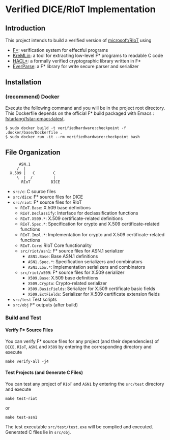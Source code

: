 Verified DICE/RIoT Implementation
======================


Introduction
------------

This project intends to build a verified version of [microsoft/RIoT](https://github.com/microsoft/RIoT) using
- [F*](https://github.com/FStarLang/FStar): verification system for effectful programs
- [KreMLin](https://github.com/FStarLang/kremlin): a tool for extracting low-level F* programs to readable C code
- [HACL*](https://github.com/project-everest/hacl-star): a formally verified cryptographic library written in F*
- [EverParse](https://github.com/project-everest/everparse): a F* library for write secure parser and serializer

Installation
------------
### (recommend) Docker
Execute the following command and you will be in the project root directory. This Dockerfile depends on the official F* build packaged with Emacs : [fstarlang/fstar-emacs:latest](https://hub.docker.com/r/fstarlang/fstar-emacs/tags).
```
$ sudo docker build -t verifiedhardware:checkpoint -f .docker/base/Dockerfile .
$ sudo docker run -it --rm verifiedhardware:checkpoint bash
```



File Organization
-----------------

```
      ASN.1
     /  |
  X.509 |   C        C
     \  |  /         |
       RIoT         DICE
```

- `src/c`: C source files
- `src/dice`: F* source files for DICE
- `src/riot`: F* source files for RIoT
  - `RIoT.Base`: X.509 base definitions
  - `RIoT.Declassify`: Interface for declassification functions
  - `RIoT.X509.*`: X.509 certificate-related definitions
  - `RIoT.Spec.*`: Specification for crypto and X.509 certificate-related functions
  - `RIoT.Impl.*`: Implementation for crypto and X.509 certificate-related functions
  - `RIoT.Core`: RIoT Core functionality
  - `src/riot/asn1`: F* source files for ASN.1 serializer
    - `ASN1.Base`: Base ASN.1 definitions
    - `ASN1.Spec.*`: Specification serializers and combinators
    - `ASN1.Low.*`: Implementation serializers and combinators
  - `src/riot/x509`: F* source files for X.509 serializer
    - `X509.Base`: X.509 base definitions
    - `X509.Crypto`:  Crypto-related serializer
    - `X509.BasicFields`: Serializer for X.509 certificate basic fields
    - `X509.ExtFields`: Serializer for X.509 certificate extension fields
- `src/test` Test scripts
- `src/obj` F* outputs (after build)

### Build and Test

#### Verify F* Source Files
You can verify F* source files for any project (and their dependencies) of `DICE`, `RIoT`, `ASN1` and `X509` by entering the corresponding directory and execute
```
make verify-all -j4
```

#### Test Projects (and Generate C Files)
You can test any project of `RIoT` and `ASN1` by entering the `src/test` directory and execute
```
make test-riot
```
or
```
make test-asn1
```
The test executable `src/test/test.exe` will be complied and executed. Generated C files lie in `src/obj`.
